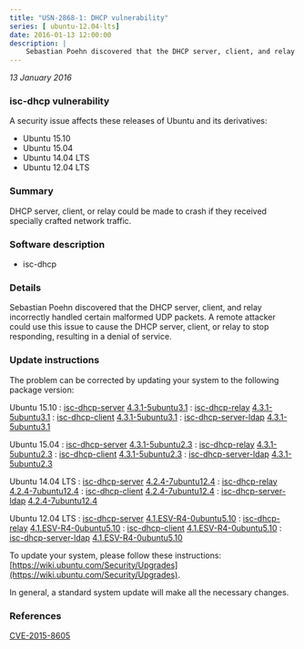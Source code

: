 ```yaml
---
title: "USN-2868-1: DHCP vulnerability"
series: [ ubuntu-12.04-lts]
date: 2016-01-13 12:00:00
description: |
    Sebastian Poehn discovered that the DHCP server, client, and relay incorrectly handled certain malformed UDP packets. A remote attacker could use this issue to cause the DHCP server, client, or relay to stop responding, resulting in a denial of service. 
--- 
```

 
 

*13 January 2016*

### isc-dhcp vulnerability

A security issue affects these releases of Ubuntu and its derivatives:

* Ubuntu 15.10
* Ubuntu 15.04
* Ubuntu 14.04 LTS
* Ubuntu 12.04 LTS

### Summary

DHCP server, client, or relay could be made to crash if they received specially crafted network traffic.

### Software description

* isc-dhcp 

### Details

Sebastian Poehn discovered that the DHCP server, client, and relay incorrectly handled certain malformed UDP packets. A remote attacker could use this issue to cause the DHCP server, client, or relay to stop responding, resulting in a denial of service. 

### Update instructions

The problem can be corrected by updating your system to the following package version:

Ubuntu 15.10
 : [isc-dhcp-server](https://launchpad.net/ubuntu/+source/isc-dhcp) <span> [4.3.1-5ubuntu3.1](https://launchpad.net/ubuntu/+source/isc-dhcp/4.3.1-5ubuntu3.1) </span> 
 : [isc-dhcp-relay](https://launchpad.net/ubuntu/+source/isc-dhcp) <span> [4.3.1-5ubuntu3.1](https://launchpad.net/ubuntu/+source/isc-dhcp/4.3.1-5ubuntu3.1) </span> 
 : [isc-dhcp-client](https://launchpad.net/ubuntu/+source/isc-dhcp) <span> [4.3.1-5ubuntu3.1](https://launchpad.net/ubuntu/+source/isc-dhcp/4.3.1-5ubuntu3.1) </span> 
 : [isc-dhcp-server-ldap](https://launchpad.net/ubuntu/+source/isc-dhcp) <span> [4.3.1-5ubuntu3.1](https://launchpad.net/ubuntu/+source/isc-dhcp/4.3.1-5ubuntu3.1) </span> 

Ubuntu 15.04
 : [isc-dhcp-server](https://launchpad.net/ubuntu/+source/isc-dhcp) <span> [4.3.1-5ubuntu2.3](https://launchpad.net/ubuntu/+source/isc-dhcp/4.3.1-5ubuntu2.3) </span> 
 : [isc-dhcp-relay](https://launchpad.net/ubuntu/+source/isc-dhcp) <span> [4.3.1-5ubuntu2.3](https://launchpad.net/ubuntu/+source/isc-dhcp/4.3.1-5ubuntu2.3) </span> 
 : [isc-dhcp-client](https://launchpad.net/ubuntu/+source/isc-dhcp) <span> [4.3.1-5ubuntu2.3](https://launchpad.net/ubuntu/+source/isc-dhcp/4.3.1-5ubuntu2.3) </span> 
 : [isc-dhcp-server-ldap](https://launchpad.net/ubuntu/+source/isc-dhcp) <span> [4.3.1-5ubuntu2.3](https://launchpad.net/ubuntu/+source/isc-dhcp/4.3.1-5ubuntu2.3) </span> 

Ubuntu 14.04 LTS
 : [isc-dhcp-server](https://launchpad.net/ubuntu/+source/isc-dhcp) <span> [4.2.4-7ubuntu12.4](https://launchpad.net/ubuntu/+source/isc-dhcp/4.2.4-7ubuntu12.4) </span> 
 : [isc-dhcp-relay](https://launchpad.net/ubuntu/+source/isc-dhcp) <span> [4.2.4-7ubuntu12.4](https://launchpad.net/ubuntu/+source/isc-dhcp/4.2.4-7ubuntu12.4) </span> 
 : [isc-dhcp-client](https://launchpad.net/ubuntu/+source/isc-dhcp) <span> [4.2.4-7ubuntu12.4](https://launchpad.net/ubuntu/+source/isc-dhcp/4.2.4-7ubuntu12.4) </span> 
 : [isc-dhcp-server-ldap](https://launchpad.net/ubuntu/+source/isc-dhcp) <span> [4.2.4-7ubuntu12.4](https://launchpad.net/ubuntu/+source/isc-dhcp/4.2.4-7ubuntu12.4) </span> 

Ubuntu 12.04 LTS
 : [isc-dhcp-server](https://launchpad.net/ubuntu/+source/isc-dhcp) <span> [4.1.ESV-R4-0ubuntu5.10](https://launchpad.net/ubuntu/+source/isc-dhcp/4.1.ESV-R4-0ubuntu5.10) </span> 
 : [isc-dhcp-relay](https://launchpad.net/ubuntu/+source/isc-dhcp) <span> [4.1.ESV-R4-0ubuntu5.10](https://launchpad.net/ubuntu/+source/isc-dhcp/4.1.ESV-R4-0ubuntu5.10) </span> 
 : [isc-dhcp-client](https://launchpad.net/ubuntu/+source/isc-dhcp) <span> [4.1.ESV-R4-0ubuntu5.10](https://launchpad.net/ubuntu/+source/isc-dhcp/4.1.ESV-R4-0ubuntu5.10) </span> 
 : [isc-dhcp-server-ldap](https://launchpad.net/ubuntu/+source/isc-dhcp) <span> [4.1.ESV-R4-0ubuntu5.10](https://launchpad.net/ubuntu/+source/isc-dhcp/4.1.ESV-R4-0ubuntu5.10) </span> 

To update your system, please follow these instructions: [https://wiki.ubuntu.com/Security/Upgrades](https://wiki.ubuntu.com/Security/Upgrades).

In general, a standard system update will make all the necessary changes. 

### References

 
 [CVE-2015-8605](http://people.ubuntu.com/~ubuntu-security/cve/CVE-2015-8605)
 

